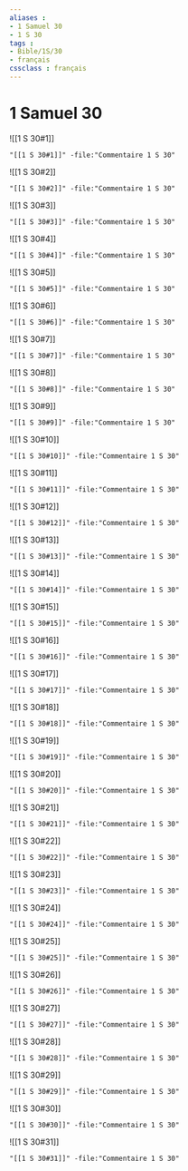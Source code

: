 ```yaml
---
aliases : 
- 1 Samuel 30
- 1 S 30
tags : 
- Bible/1S/30
- français
cssclass : français
---
```


# 1 Samuel 30

![[1 S 30#1]]

```query
"[[1 S 30#1]]" -file:"Commentaire 1 S 30"
```

![[1 S 30#2]]

```query
"[[1 S 30#2]]" -file:"Commentaire 1 S 30"
```

![[1 S 30#3]]

```query
"[[1 S 30#3]]" -file:"Commentaire 1 S 30"
```

![[1 S 30#4]]

```query
"[[1 S 30#4]]" -file:"Commentaire 1 S 30"
```

![[1 S 30#5]]

```query
"[[1 S 30#5]]" -file:"Commentaire 1 S 30"
```

![[1 S 30#6]]

```query
"[[1 S 30#6]]" -file:"Commentaire 1 S 30"
```

![[1 S 30#7]]

```query
"[[1 S 30#7]]" -file:"Commentaire 1 S 30"
```

![[1 S 30#8]]

```query
"[[1 S 30#8]]" -file:"Commentaire 1 S 30"
```

![[1 S 30#9]]

```query
"[[1 S 30#9]]" -file:"Commentaire 1 S 30"
```

![[1 S 30#10]]

```query
"[[1 S 30#10]]" -file:"Commentaire 1 S 30"
```

![[1 S 30#11]]

```query
"[[1 S 30#11]]" -file:"Commentaire 1 S 30"
```

![[1 S 30#12]]

```query
"[[1 S 30#12]]" -file:"Commentaire 1 S 30"
```

![[1 S 30#13]]

```query
"[[1 S 30#13]]" -file:"Commentaire 1 S 30"
```

![[1 S 30#14]]

```query
"[[1 S 30#14]]" -file:"Commentaire 1 S 30"
```

![[1 S 30#15]]

```query
"[[1 S 30#15]]" -file:"Commentaire 1 S 30"
```

![[1 S 30#16]]

```query
"[[1 S 30#16]]" -file:"Commentaire 1 S 30"
```

![[1 S 30#17]]

```query
"[[1 S 30#17]]" -file:"Commentaire 1 S 30"
```

![[1 S 30#18]]

```query
"[[1 S 30#18]]" -file:"Commentaire 1 S 30"
```

![[1 S 30#19]]

```query
"[[1 S 30#19]]" -file:"Commentaire 1 S 30"
```

![[1 S 30#20]]

```query
"[[1 S 30#20]]" -file:"Commentaire 1 S 30"
```

![[1 S 30#21]]

```query
"[[1 S 30#21]]" -file:"Commentaire 1 S 30"
```

![[1 S 30#22]]

```query
"[[1 S 30#22]]" -file:"Commentaire 1 S 30"
```

![[1 S 30#23]]

```query
"[[1 S 30#23]]" -file:"Commentaire 1 S 30"
```

![[1 S 30#24]]

```query
"[[1 S 30#24]]" -file:"Commentaire 1 S 30"
```

![[1 S 30#25]]

```query
"[[1 S 30#25]]" -file:"Commentaire 1 S 30"
```

![[1 S 30#26]]

```query
"[[1 S 30#26]]" -file:"Commentaire 1 S 30"
```

![[1 S 30#27]]

```query
"[[1 S 30#27]]" -file:"Commentaire 1 S 30"
```

![[1 S 30#28]]

```query
"[[1 S 30#28]]" -file:"Commentaire 1 S 30"
```

![[1 S 30#29]]

```query
"[[1 S 30#29]]" -file:"Commentaire 1 S 30"
```

![[1 S 30#30]]

```query
"[[1 S 30#30]]" -file:"Commentaire 1 S 30"
```

![[1 S 30#31]]

```query
"[[1 S 30#31]]" -file:"Commentaire 1 S 30"
```

